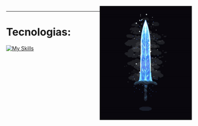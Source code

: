 <img align="right" width="250" src="https://github.com/FelipeCostaq/FelipeCostaq/blob/main/moonlight.gif?raw=true" alt="moonlight">
<hr>

<h1>Tecnologias: </h1>

[![My Skills](https://skillicons.dev/icons?i=cs,dotnet,wasm,git,html,css)](https://skillicons.dev)





